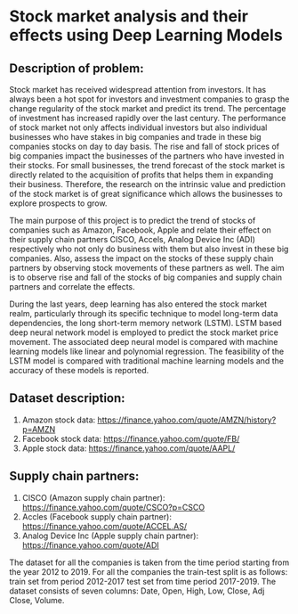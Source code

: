 # Stock market analysis and their effects using Deep Learning Models

## Description of problem:
Stock market has received widespread attention from investors. It has always been a hot spot for investors and investment companies to grasp the change regularity of the stock market and predict its trend. The percentage of investment has increased rapidly over the last century. The performance of stock market not only affects individual investors but also individual businesses who have stakes in big companies and trade in these big companies stocks on day to day basis. The rise and fall of stock prices of big companies impact the businesses of the partners who have invested in their stocks. For small businesses, the trend forecast of the stock market is directly related to the acquisition of profits that helps them in expanding their business. Therefore, the research on the intrinsic value and prediction of the stock market is of great significance which allows the businesses to explore prospects to grow.

The main purpose of this project is to predict the trend of stocks of companies such as Amazon, Facebook, Apple and relate their effect on their supply chain partners CISCO, Accels, Analog Device Inc (ADI) respectively who not only do business with them but also invest in these big companies. Also, assess the impact on the stocks of these supply chain partners by observing stock movements of these partners as well. The aim is to observe rise and fall of the stocks of big companies and supply chain partners and correlate the effects. 

During the last years, deep learning has also entered the stock market realm, particularly through its specific technique to model long-term data dependencies, the long short-term memory network (LSTM). LSTM based deep neural network model is employed to predict the stock market price movement. The associated deep neural model is compared with machine learning models like linear and polynomial regression. The feasibility of the LSTM model is compared with traditional machine learning models and the accuracy of these models is reported.

## Dataset description:
1. Amazon stock data: https://finance.yahoo.com/quote/AMZN/history?p=AMZN
2. Facebook stock data: https://finance.yahoo.com/quote/FB/  
3. Apple stock data: https://finance.yahoo.com/quote/AAPL/

## Supply chain partners:
1. CISCO (Amazon supply chain partner): https://finance.yahoo.com/quote/CSCO?p=CSCO
2. Accles (Facebook supply chain partner): https://finance.yahoo.com/quote/ACCEL.AS/ 
3. Analog Device Inc (Apple supply chain partner): https://finance.yahoo.com/quote/ADI
            
The dataset for all the companies is taken from the time period starting from the year 2012 to 2019. For all the companies the train-test split is as follows: train set from period 2012-2017 test set from time period 2017-2019.  The dataset consists of seven columns: Date, Open, High, Low, Close, Adj Close, Volume.

